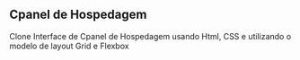 ## Cpanel de Hospedagem
Clone Interface de Cpanel de Hospedagem usando Html, CSS e utilizando o modelo de layout Grid e Flexbox 

